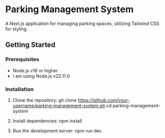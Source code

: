 # Parking Management System
A Next.js application for managing parking spaces, utilizing Tailwind CSS for styling.

## Getting Started

### Prerequisites

- Node.js v18 or higher
- I am using Node.js v22.11.0

### Installation

1. Clone the repository:
   git clone https://github.com/your-username/parking-management-system.git
   cd parking-management-system

2. Install dependencies:
    npm install
    
3. Run the development server:
    npm run dev
  